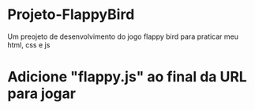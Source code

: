 # Projeto-FlappyBird
 Um preojeto de desenvolvimento do jogo flappy bird para praticar meu html, css e js

<h1>Adicione "flappy.js" ao final da URL para jogar</h1>
